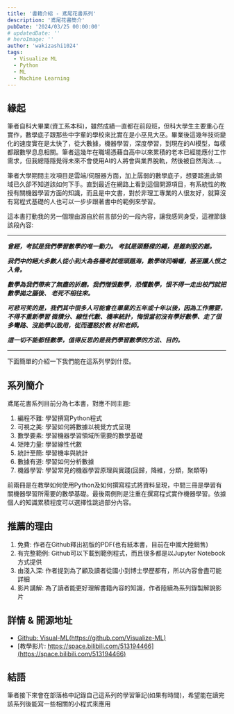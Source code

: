 ```yaml
---
title: '書籍介紹 - 鳶尾花書系列'
description: '鳶尾花書簡介'
pubDate: '2024/03/25 00:00:00'
# updatedDate: ''
# heroImage: ''
author: 'wakizashi1024'
tags:
  - Visualize ML
  - Python
  - ML
  - Machine Learning
---
```

## 緣起

筆者自科大畢業(資工系本科)，雖然成績一直都在前段班，但科大學生主要重心在實作，數學底子跟那些中字輩的學校來比實在是小巫見大巫。畢業後這幾年技術變化的速度實在是太快了，從大數據，機器學習，深度學習，到現在的AI模型，每樣都跟數學息息相關。筆者這幾年在職場憑藉自高中以來累積的老本已經能應付工作需求，但我總隱隱覺得未來不會使用AI的人將會與業界脫軌，然後被自然淘汰...。

筆者大學期間主攻項目是雲端/伺服器方面，加上孱弱的數學底子，想要踏進此領域已久卻不知道該如何下手。直到最近在網路上看到這個開源項目，有系統性的教授有關機器學習方面的知識，而且是中文書，對於非理工專業的人很友好，就算沒有寫程式基礎的人也可以一步步跟著書中的範例來學習。

這本書打動我的另一個理由源自於前言部分的一段內容，讓我感同身受，這裡節錄該段內容:

---

***曾經，考試是我們學習數學的唯一動力。 考試是頭懸樑的繩，是錐刺股的錐。***

***我們中的絕大多數人從小到大為各種考試埋頭題海，數學味同嚼蠟，甚至讓人恨之入骨。***

***數學為我們帶來了無盡的折磨。我們憎恨數學，恐懼數學，恨不得一走出校門就把數學拋之腦後、
老死不相往來。***

***可悲可笑的是，我們其中很多人可能會在畢業的五年或十年以後，因為工作需要，不得不重新學習
微積分、線性代數、機率統計，悔恨當初沒有學好數學、走了很多彎路、沒能學以致用，從而遷怒於教
材和老師。***

***這一切不能都怪數學，值得反思的是我們學習數學的方法、目的。***

---

下面簡單的介紹一下我們能在這系列學到什麼。


## 系列簡介

鳶尾花書系列目前分為七本書，對應不同主題:

1. 編程不難: 學習撰寫Python程式
2. 可視之美: 學習如何將數據以視覺方式呈現
3. 數學要素: 學習機器學習領域所需要的數學基礎
4. 矩陣力量: 學習線性代數
5. 統計至簡: 學習機率與統計
6. 數據有道: 學習如何分析數據
7. 機器學習: 學習常見的機器學習原理與實踐(回歸，降維，分類，聚類等)

前兩冊是在教學如何使用Python及如何撰寫程式將資料呈現，中間三冊是學習有關機器學習所需要的數學基礎。最後兩側則是注重在撰寫程式實作機器學習。依據個人的知識累積程度可以選擇性跳過部分內容。


## 推薦的理由

1. 免費: 作者在Github釋出初版的PDF(也有紙本書，目前在中國大陸銷售)
2. 有完整範例: Github可以下載到範例程式，而且很多都是以Jupyter Notebook方式提供
3. 由淺入深: 作者提到為了顧及讀者從國小到博士學歷都有，所以內容會盡可能詳細
4. 影片講解: 為了讀者能更好理解書籍內容的知識，作者陸續為系列錄製解說影片


## 詳情 & 開源地址

* [Github: Visual-ML(https://github.com/Visualize-ML)](https://github.com/Visualize-ML)
* [教學影片: https://space.bilibili.com/513194466](https://space.bilibili.com/513194466)

## 結語

筆者接下來會在部落格中記錄自己這系列的學習筆記(如果有時間)，希望能在讀完該系列後能寫一些相關的小程式來應用
